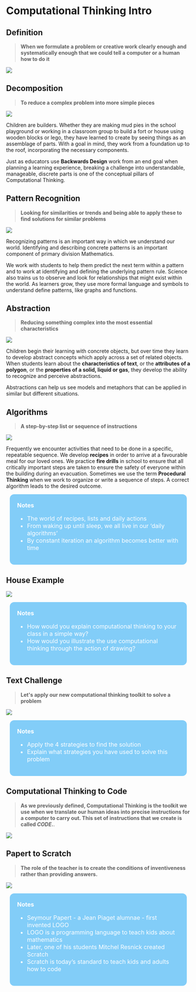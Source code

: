 # Computational Thinking Intro


## Definition
> **When we formulate a problem or creative work clearly enough and systematically enough that we could tell a computer or a human how to do it**

![](./assets/images/am-ct-intro/CT_Intro_Slides_1.png)

## Decomposition
> **To reduce a complex problem into more simple pieces**

![](./assets/images/am-ct-intro/CT_Intro_Slides_2.png)

Children are builders. Whether they are making mud pies in the school playground or working in a classroom group to build a fort or house using wooden blocks or lego, they have learned to create by seeing things as an assemblage of parts. With a goal in mind, they work from a foundation up to the roof, incorporating the necessary components. 

Just as educators use **Backwards Design** work from an end goal when planning a learning experience, breaking a challenge into understandable, manageable, discrete parts is one of the conceptual pillars of Computational Thinking.  

## Pattern Recognition
> **Looking for similarities or trends and being able to apply these to find solutions for similar problems**

![](./assets/images/am-ct-intro/CT_Intro_Slides_3.png)

Recognizing patterns is an important way in which we understand our world. Identifying and describing concrete patterns is an important component of primary division Mathematics. 

We work with students to help them predict the next term within a pattern and to work at identifying and defining the underlying pattern rule. Science also trains us to observe and look for relationships that might exist within the world. As learners grow, they use more formal language and symbols to understand define patterns, like graphs and functions.


## Abstraction
> **Reducing something complex into the most essential characteristics**

![](./assets/images/am-ct-intro/CT_Intro_Slides_4.png)

Children begin their learning with concrete objects, but over time they learn to develop abstract concepts which apply across a set of related objects. When students learn about the **characteristics of text**, or the **attributes of a polygon**, or the **properties of a solid, liquid or gas**, they develop the ability to recognize and perceive abstractions. 

Abstractions can help us see models and metaphors that can be applied in similar but different situations.  


## Algorithms
> **A step-by-step list or sequence of instructions**

![](./assets/images/am-ct-intro/CT_Intro_Slides_5.png)

Frequently we encounter activities that need to be done in a specific, repeatable sequence. We develop **recipes** in order to arrive at a favourable meal for our loved ones. We practice **fire drills** in school to ensure that all critically important steps are taken to ensure the safety of everyone within the building during an evacuation. Sometimes we use the term **Procedural Thinking** when we work to organize or write a sequence of steps. A correct algorithm leads to the desired outcome. 

<div style="color:white;font-size:1rem;background-color:#82cdf8; margin:10px; padding:20px; border-radius:12px">
<strong>Notes</strong>
	<ul>
		<li>The world of recipes, lists and daily actions</li>
		<li>From waking up until sleep, we all live in our ‘daily algorithms’</li>
		<li>By constant iteration an algorithm becomes better with time</li>
	</ul>
</div>

## House Example

![](./assets/images/am-ct-intro/CT_Intro_Slides_6.png)

<div style="color:white;font-size:1rem;background-color:#82cdf8; margin:10px; padding:20px; border-radius:12px">
<strong>Notes</strong>
	<ul>
		<li>How would you explain computational thinking to your class in a simple way?</li>
		<li>How would you illustrate the use computational thinking through the action of drawing?</li>
	</ul>
</div>

## Text Challenge 
> **Let's apply our new computational thinking toolkit to solve a problem**

![](./assets/images/am-ct-intro/CT_Intro_Slides_7.png)

<div style="color:white;font-size:1rem;background-color:#82cdf8; margin:10px; padding:20px; border-radius:12px">
<strong>Notes</strong>
	<ul>
		<li>Apply the 4 strategies to find the solution</li>
		<li>Explain what strategies you have used to solve this problem</li>
	</ul>
</div>

<!-- ![](./assets/images/am-ct-intro/CT_Intro_Slides_8.png) -->


## Computational Thinking to Code
> **As we previously defined, Computational Thinking is the toolkit we use when we translate our human ideas into precise instructions for a computer to carry out. This set of instructions that we create is called ***CODE***.**.

![](/assets/images/am-ct-intro/CT_Intro_Slides_9.png)

## Papert to Scratch

> **The role of the teacher is to create the conditions of inventiveness rather than providing answers.**

![](/assets/images/am-ct-intro/CT_Intro_Slides_10.png)

<div style="color:white;font-size:1rem;background-color:#82cdf8; margin:10px; padding:20px; border-radius:12px">
<strong>Notes</strong>
	<ul>
		<li>Seymour Papert - a Jean Piaget alumnae - first invented LOGO</li>
		<li>LOGO is a programming language to teach kids about mathematics</li>
        <li>Later, one of his students Mitchel Resnick created Scratch</li>
        <li>Scratch is today’s standard to teach kids and adults how to code</li>
	</ul>
</div>
